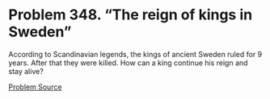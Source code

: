 # Problem 348. “The reign of kings in Sweden”

According to Scandinavian legends, the kings of ancient Sweden ruled for 9 years. After that they were killed. How can a king continue his reign and stay alive?

[Problem Source](https://www.trizland.ru/tasks/1559/)